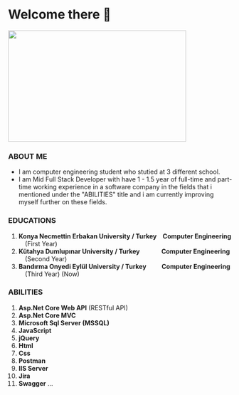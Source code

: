 # Welcome there 👋

<img src="https://i.pinimg.com/originals/ed/ec/57/edec57b70e496d6310c0ba533909acb2.gif" width="400px" height="250px">

### ABOUT ME
* I am computer engineering student who stutied at 3 different school.
* I am Mid Full Stack Developer with have 1 - 1.5 year of full-time and part-time working experience in a software company in the fields that i mentioned under the "ABILITIES" title
  and i am currently improving myself further on these fields.

### EDUCATIONS
1) <b>Konya Necmettin Erbakan University / Turkey &ensp; Computer Engineering </b> &emsp;(First Year)
2) <b>Kütahya Dumlupınar University / Turkey &emsp;&emsp;&emsp; Computer Engineering</b> &emsp;(Second Year)
3) <b>Bandırma Onyedi Eylül University / Turkey &emsp;&emsp; Computer Engineering</b> &emsp;(Third Year) (Now)

### ABILITIES
1) <b>Asp.Net Core Web API</b> (RESTful API)
2) <b>Asp.Net Core MVC</b>
3) <b>Microsoft Sql Server (MSSQL)</b>
4) <b>JavaScript</b>
5) <b>jQuery</b>
6) <b>Html</b>
7) <b>Css</b>
8) <b>Postman</b>
10) <b>IIS Server</b>
11) <b>Jira</b>
12) <b>Swagger</b> ...
